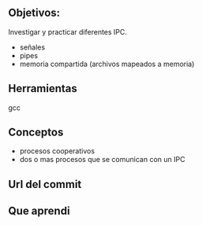 ## Objetivos:
Investigar y practicar diferentes IPC.
+ señales
+ pipes
+ memoria compartida (archivos mapeados a memoria)

## Herramientas
gcc

## Conceptos
+ procesos cooperativos
+ dos o mas procesos que se comunican con un IPC

## Url del commit

## Que aprendi
